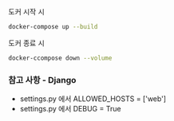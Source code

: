 도커 시작 시
~~~sh
docker-compose up --build
~~~
도커 종료 시
~~~sh
docker-ccompose down --volume
~~~

### 참고 사항 - Django
- settings.py 에서 ALLOWED_HOSTS = ['web']
- settings.py 에서 DEBUG = True